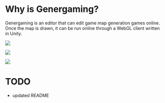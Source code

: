# Why is Genergaming?

Genergaming is an editor that can edit game map generation games online. Once the map is drawn, it can be run online through a WebGL client written in Unity.

![](https://images.alsritter.icu/images/2021/09/26/30aeda9936f5fccfb7a50fa057b460e.png)

![](https://images.alsritter.icu/images/2021/09/26/8ed9de583cf5427a624ad3880283ca1.png)

![](https://images.alsritter.icu/images/2021/09/26/428493622e7fb0e5bf76715c05af3e0.png)

# TODO

* updated README
